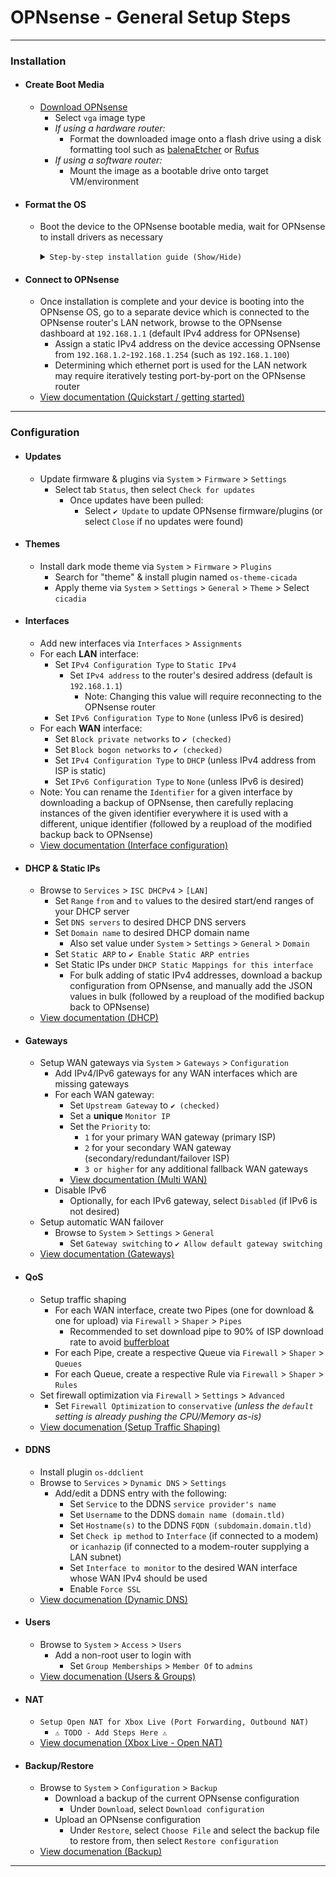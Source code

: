 <!-- https://github.com/mcavallo-git/Coding/blob/main/networking/opnsense-installation-configuration.md -->

# OPNsense - General Setup Steps

***
<!-- ------------------------------------------------------------ -->

### Installation

  - #### Create Boot Media
    - [Download OPNsense](https://opnsense.org/download/)
      - Select `vga` image type
      - *If using a hardware router:*
        - Format the downloaded image onto a flash drive using a disk formatting tool such as [balenaEtcher](https://etcher.balena.io/) or [Rufus](https://rufus.ie/downloads/)
      - *If using a software router:*
        - Mount the image as a bootable drive onto target VM/environment
  - #### Format the OS
    - Boot the device to the OPNsense bootable media, wait for OPNsense to install drivers as necessary
      <details><summary><code>Step-by-step installation guide (Show/Hide)</code></summary><p>

      >
      > *\*Allow OPNsense to automatically boot into the default selection at the initial top-level menu\**
      >
      > *\*Await the following line before pressing any keys:\**
      >
      > Press any key to start the manual interface assignment: `*Press Enter*`
      >
      > > Do you want to configure LAGGs now? `n`
      > >
      > > Do you want to configure VLANs now? `n`
      > >
      > > Enter the WAN interface name or ‘a’ for auto-detection: `*Type interface name*`
      > >
      > > Enter the LAN interface name or ‘a’ for auto-detection (or nothing if finished): `*Type interface name*`
      > >
      > > *\*Skip/Accept remaining interface options\**
      > >
      > > Configuring interfaces, firewall, GUI, etc…
      >
      > login:   `installer`
      > Password:   `opnsense`
      >
      > > Select `Continue with default keymap`
      > >
      > > Select `Install (UFS)`
      > >
      > > Select `[Disk to install OPNsense OS onto]`
      > >
      > > Select `yes` to accept default swap partition sizing
      > >
      > > Last chance! Are you sure you want to destroy the current contents of the following disks:
      > >
      > > > Select `YES`
      > >
      > > *\*Wait for OPNsense installer to finish\**
      >
      > Select `Root Password`
      >
      > > Type `[New Root Password]` twice
      >
      > Select `Complete Install`
      >
      > > Shell begins running shutdown commands to prepare for reboot
      > >
      > > Unplug/Remove install media as soon as screen goes black for reboot
      >
      > *\*Device should restart back into OPNsense OS (rolling shell logs as it starts its services)\**
      >

      </p></details>

  - #### Connect to OPNsense
    - Once installation is complete and your device is booting into the OPNsense OS, go to a separate device which is connected to the OPNsense router's LAN network, browse to the OPNsense dashboard at `192.168.1.1` (default IPv4 address for OPNsense)
      - Assign a static IPv4 address on the device accessing OPNsense from `192.168.1.2`-`192.168.1.254` (such as `192.168.1.100`)
      - Determining which ethernet port is used for the LAN network may require iteratively testing port-by-port on the OPNsense router
    - [View documentation (Quickstart / getting started)](https://docs.opnsense.org/hardware/quickstart.html)

***
<!-- ------------------------------------------------------------ -->

### Configuration

  - #### Updates
    - Update firmware & plugins via `System` > `Firmware` > `Settings`
      - Select tab `Status`, then select `Check for updates`
        - Once updates have been pulled:
          - Select `✔️ Update` to update OPNsense firmware/plugins (or select `Close` if no updates were found)

  - #### Themes
    - Install dark mode theme via  `System` > `Firmware` > `Plugins`
      - Search for "theme" & install plugin named `os-theme-cicada`
      - Apply theme via  `System` > `Settings` > `General` > `Theme` > Select `cicadia`

  - #### Interfaces
    - Add new interfaces via `Interfaces` > `Assignments`
    - For each **LAN** interface:
      - Set `IPv4 Configuration Type` to `Static IPv4`
        - Set `IPv4 address` to the router's desired address (default is `192.168.1.1`)
          - Note: Changing this value will require reconnecting to the OPNsense router
      - Set `IPv6 Configuration Type` to `None` (unless IPv6 is desired)
    - For each **WAN** interface:
      - Set `Block private networks` to `✔️ (checked)`
      - Set `Block bogon networks` to `✔️ (checked)`
      - Set `IPv4 Configuration Type` to `DHCP` (unless IPv4 address from ISP is static)
      - Set `IPv6 Configuration Type` to `None` (unless IPv6 is desired)
    - Note: You can rename the `Identifier` for a given interface by downloading a backup of OPNsense, then carefully replacing instances of the given identifier everywhere it is used with a different, unique identifier (followed by a reupload of the modified backup back to OPNsense)
    - [View documentation (Interface configuration)](https://docs.opnsense.org/manual/interfaces.html)

  - #### DHCP & Static IPs
    - Browse to `Services` > `ISC DHCPv4` > `[LAN]`
      - Set `Range` `from` and `to` values to the desired start/end ranges of your DHCP server
      - Set `DNS servers` to desired DHCP DNS servers
      - Set `Domain name` to desired DHCP domain name
        - Also set value under `System` > `Settings` > `General` > `Domain`
      - Set `Static ARP` to `✔️ Enable Static ARP entries`
      - Set Static IPs under `DHCP Static Mappings for this interface`
        - For bulk adding of static IPv4 addresses, download a backup configuration from OPNsense, and manually add the JSON values in bulk (followed by a reupload of the modified backup back to OPNsense)
    - [View documentation (DHCP)](https://docs.opnsense.org/manual/dhcp.html)

  - #### Gateways
    - Setup WAN gateways via `System` > `Gateways` > `Configuration`
      - Add IPv4/IPv6 gateways for any WAN interfaces which are missing gateways
      - For each WAN gateway:
        - Set `Upstream Gateway` to `✔️ (checked)`
        - Set a **unique** `Monitor IP`
        - Set the `Priority` to:
          -  `1` for your primary WAN gateway (primary ISP)
          -  `2` for your secondary WAN gateway (secondary/redundant/failover ISP)
          -  `3 or higher` for any additional fallback WAN gateways
        - [View documentation (Multi WAN)](https://docs.opnsense.org/manual/how-tos/multiwan.html)
      - Disable IPv6
        - Optionally, for each IPv6 gateway, select `Disabled` (if IPv6 is not desired)
    - Setup automatic WAN failover
      - Browse to `System` > `Settings` > `General`
        - Set `Gateway switching` to `✔️ Allow default gateway switching`
    - [View documentation (Gateways)](https://docs.opnsense.org/manual/gateways.html)

  - #### QoS
    - Setup traffic shaping
      - For each WAN interface, create two Pipes (one for download & one for upload) via `Firewall` > `Shaper` > `Pipes`
        - Recommended to set download pipe to 90% of ISP download rate to avoid [bufferbloat](https://www.waveform.com/tools/bufferbloat)
      - For each Pipe, create a respective Queue via  `Firewall` > `Shaper` > `Queues`
      - For each Queue, create a respective Rule via  `Firewall` > `Shaper` > `Rules`
    - Set firewall optimization via `Firewall` > `Settings` > `Advanced`
      - Set `Firewall Optimization` to `conservative` *(unless the `default` setting is already pushing the CPU/Memory as-is)*
    - [View documenation (Setup Traffic Shaping)](https://docs.opnsense.org/manual/how-tos/shaper.html)

  - #### DDNS
    - Install plugin `os-ddclient`
    - Browse to `Services` > `Dynamic DNS` > `Settings`
      - Add/edit a DDNS entry with the following:
        - Set `Service` to the DDNS `service provider's name`
        - Set `Username` to the DDNS `domain name (domain.tld)`
        - Set `Hostname(s)` to the DDNS `FQDN (subdomain.domain.tld)`
        - Set `Check ip method` to `Interface` (if connected to a modem) or `icanhazip` (if connected to a modem-router supplying a LAN subnet)
        - Set `Interface to monitor` to the desired WAN interface whose WAN IPv4 should be used
        - Enable `Force SSL`
    - [View documenation (Dynamic DNS)](https://docs.opnsense.org/manual/dynamic_dns.html)

  - #### Users
    - Browse to `System` > `Access` > `Users`
      - Add a non-root user to login with
        - Set `Group Memberships` > `Member Of` to `admins`
    - [View documenation (Users & Groups)](https://docs.opnsense.org/manual/how-tos/user-local.html)

  - #### NAT
    - `Setup Open NAT for Xbox Live (Port Forwarding, Outbound NAT)`
      - `⚠️ TODO - Add Steps Here ⚠️`
    - [View documenation (Xbox Live - Open NAT)](https://niallbest.com/achieve-full-open-nat-with-port-forwarding-for-xbox-live-via-opnsense/)

  - #### Backup/Restore
    - Browse to `System` > `Configuration` > `Backup`
      - Download a backup of the current OPNsense configuration
        - Under `Download`, select `Download configuration`
      - Upload an OPNsense configuration
        - Under `Restore`, select `Choose File` and select the backup file to restore from, then select `Restore configuration`
    - [View documenation (Backup)](https://docs.opnsense.org/manual/backups.html)

***
<!-- ------------------------------------------------------------ -->
